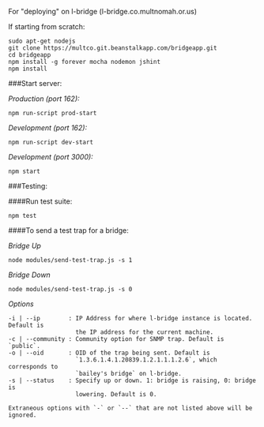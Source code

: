 For "deploying" on l-bridge (l-bridge.co.multnomah.or.us)

If starting from scratch:

```console
sudo apt-get nodejs
git clone https://multco.git.beanstalkapp.com/bridgeapp.git
cd bridgeapp
npm install -g forever mocha nodemon jshint
npm install
```

###Start server:

*Production (port 162):*
```console
npm run-script prod-start
```

*Development (port 162):*
```console
npm run-script dev-start
```

*Development (port 3000):*
```console
npm start
```

###Testing:

####Run test suite:
```console
npm test
```

####To send a test trap for a bridge:

*Bridge Up*
```console
node modules/send-test-trap.js -s 1
```

*Bridge Down*
```console
node modules/send-test-trap.js -s 0
```

*Options*
```console
-i | --ip        : IP Address for where l-bridge instance is located. Default is
                   the IP address for the current machine.
-c | --community : Community option for SNMP trap. Default is `public`.
-o | --oid       : OID of the trap being sent. Default is
                   `1.3.6.1.4.1.20839.1.2.1.1.1.2.6`, which corresponds to
                   `bailey's bridge` on l-bridge.
-s | --status    : Specify up or down. 1: bridge is raising, 0: bridge is
                   lowering. Default is 0.

Extraneous options with `-` or `--` that are not listed above will be ignored.
```

<!--
  TODO
  When deploying on server, where do we want to store the code?
  When running on the server, how do we want to do that? daemon? root (ick)?
  Do we want the code on the server to follow master in beanstalk with a webhook?
-->

